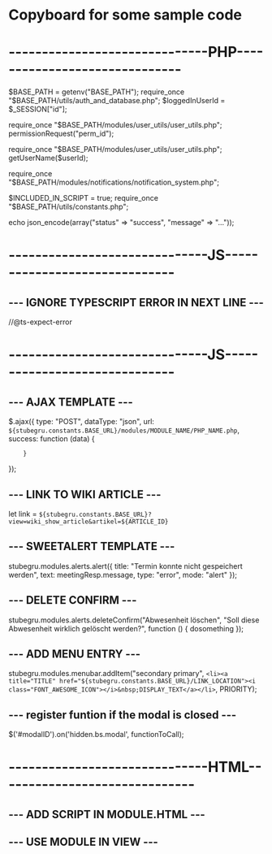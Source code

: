 # Copyboard for some sample code



# ------------------------------PHP------------------------------

$BASE_PATH = getenv("BASE_PATH");
require_once "$BASE_PATH/utils/auth_and_database.php";
$loggedInUserId = $_SESSION["id"];

require_once "$BASE_PATH/modules/user_utils/user_utils.php";
permissionRequest("perm_id");

require_once "$BASE_PATH/modules/user_utils/user_utils.php";
getUserName($userId);

require_once "$BASE_PATH/modules/notifications/notification_system.php";

$INCLUDED_IN_SCRIPT = true;
require_once "$BASE_PATH/utils/constants.php";

echo json_encode(array("status" => "success", "message" => "..."));




# ------------------------------JS------------------------------

## --- IGNORE TYPESCRIPT ERROR IN NEXT LINE ---
//@ts-expect-error


# ------------------------------JS------------------------------

## --- AJAX TEMPLATE ---
$.ajax({
        type: "POST",
        dataType: "json",
        url: `${stubegru.constants.BASE_URL}/modules/MODULE_NAME/PHP_NAME.php`,
        success: function (data) {
            
        }
});

## --- LINK TO WIKI ARTICLE ---
let link = `${stubegru.constants.BASE_URL}?view=wiki_show_article&artikel=${ARTICLE_ID}`

## --- SWEETALERT TEMPLATE ---
stubegru.modules.alerts.alert({
    title: "Termin konnte nicht gespeichert werden",
    text: meetingResp.message,
    type: "error",
    mode: "alert"
});

## --- DELETE CONFIRM ---
stubegru.modules.alerts.deleteConfirm("Abwesenheit löschen", "Soll diese Abwesenheit wirklich gelöscht werden?", function () { dosomething });

## --- ADD MENU ENTRY ---
stubegru.modules.menubar.addItem("secondary primary", `<li><a title="TITLE" href="${stubegru.constants.BASE_URL}/LINK_LOCATION"><i class="FONT_AWESOME_ICON"></i>&nbsp;DISPLAY_TEXT</a></li>`, PRIORITY);

## --- register funtion if the modal is closed ---
$('#modalID').on('hidden.bs.modal', functionToCall);




# ------------------------------HTML------------------------------

## --- ADD SCRIPT IN MODULE.HTML --- 
<script src="modules/MODULE_NAME/SCRIPT_NAME.js"></script>

## --- USE MODULE IN VIEW ---
<stubegruModule data-name="VIEW_NAME"></stubegruModule>



